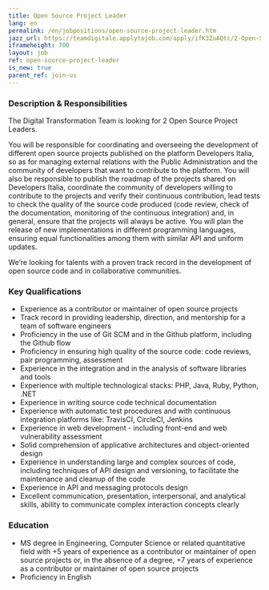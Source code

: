 ```yaml
---
title: Open Source Project Leader
lang: en
permalink: /en/jobpositions/open-source-project-leader.htm
jazz_url: https://teamdigitale.applytojob.com/apply/ifK3ZuAQtc/2-Open-Source-Project-Leader
iframeheight: 700
layout: job
ref: open-source-project-leader
is_new: true
parent_ref: join-us
---
```


### Description & Responsibilities
The Digital Transformation Team is looking for 2 Open Source Project Leaders.

You will be responsible for coordinating and overseeing the development of different open source projects published on the platform Developers Italia, so as for managing external relations with the Public Administration and the community of developers that want to contribute to the platform.
You will also be responsible to publish the roadmap of the projects shared on Developers Italia, coordinate the community of developers willing to contribute to the projects and verify their continuous contribution, lead tests to check the quality of the source code produced (code review, check of the documentation, monitoring of the continuous integration) and, in general, ensure that the projects will always be active.
You will plan the release of new implementations in different programming languages, ensuring equal functionalities among them with similar API and uniform updates.

We’re looking for talents with a proven track record in the development of open source code and in collaborative communities.


### Key Qualifications
- Experience as a contributor or maintainer of open source projects
- Track record in providing leadership, direction, and mentorship for a team of software engineers
- Proficiency in the use of Git SCM and in the Github platform, including the Github flow
- Proficiency in ensuring high quality of the source code: code reviews, pair programming, assessment
- Experience in the integration and in the analysis of software libraries and tools
- Experience with multiple technological stacks: PHP, Java, Ruby, Python, .NET
- Experience in writing source code technical documentation
- Experience with automatic test procedures and with continuous integration platforms like: TravisCI, CircleCI, Jenkins
- Experience in web development - including front-end and web vulnerability assessment
- Solid comprehension of applicative architectures and object-oriented design
- Experience in understanding large and complex sources of code, including techniques of API design and versioning, to facilitate the maintenance and cleanup of the code
- Experience in API and messaging protocols design
- Excellent communication, presentation, interpersonal, and analytical skills, ability to communicate complex interaction concepts clearly



### Education
- MS degree in Engineering, Computer Science or related quantitative field with +5 years of experience as a contributor or maintainer of open source projects or, in the absence of a degree, +7 years of experience as a contributor or maintainer of open source projects
- Proficiency in English

